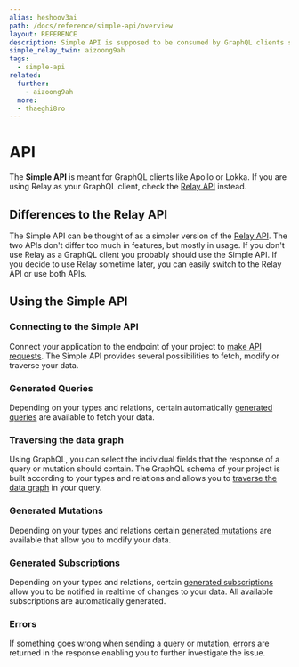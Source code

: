 ```yaml
---
alias: heshoov3ai
path: /docs/reference/simple-api/overview
layout: REFERENCE
description: Simple API is supposed to be consumed by GraphQL clients such as Meteor's Apollo, Kadira's Lokka or simpler clients like curl or plain http.
simple_relay_twin: aizoong9ah
tags:
  - simple-api
related:
  further:
    - aizoong9ah
  more:
  - thaeghi8ro
---
```


# API

The **Simple API** is meant for GraphQL clients like Apollo or Lokka. If you are using Relay as your GraphQL client, check the [Relay API](!alias-aizoong9ah) instead.

## Differences to the Relay API

The Simple API can be thought of as a simpler version of the [Relay API](!alias-aizoong9ah). The two APIs don't differ too much in features, but mostly in usage. If you don't use Relay as a GraphQL client you probably should use the Simple API. If you decide to use Relay sometime later, you can easily switch to the Relay API or use both APIs.

## Using the Simple API

### Connecting to the Simple API

Connect your application to the endpoint of your project to [make API requests](!alias-koo4eevun4).
The Simple API provides several possibilities to fetch, modify or traverse your data.

### Generated Queries

Depending on your types and relations, certain automatically [generated queries](!alias-nia9nushae) are available to fetch your data.

### Traversing the data graph

Using GraphQL, you can select the individual fields that the response of a query or mutation should contain. The GraphQL schema of your project is built according to your types and relations and allows you to [traverse the data graph](!alias-aihaeph5ip) in your query.

### Generated Mutations

Depending on your types and relations certain [generated mutations](!alias-ol0yuoz6go) are available that allow you to modify your data.

### Generated Subscriptions

Depending on your types and relations, certain [generated subscriptions](!alias-aip7oojeiv) allow you to be notified in realtime of changes to your data.
All available subscriptions are automatically generated.

### Errors

If something goes wrong when sending a query or mutation, [errors](!alias-aecou7haj9) are returned in the response enabling you to further investigate the issue.
